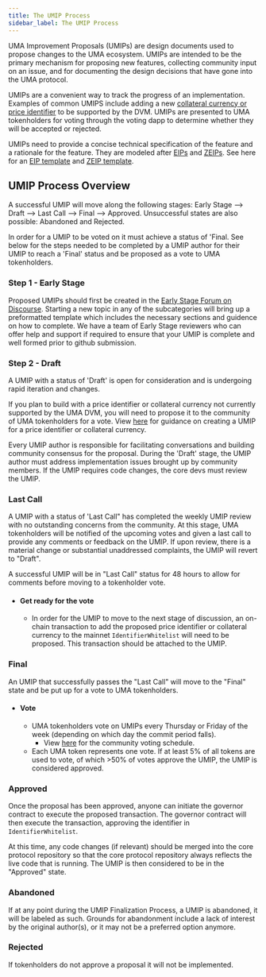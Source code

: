 ```yaml
---
title: The UMIP Process
sidebar_label: The UMIP Process
---
```


UMA Improvement Proposals (UMIPs) are design documents used to propose changes to the UMA ecosystem. UMIPs are intended to be the primary mechanism for proposing new features, collecting community input on an issue, and for documenting the design decisions that have gone into the UMA protocol. 

UMIPs are a convenient way to track the progress of an implementation. Examples of common UMIPS include adding a new [collateral currency or price identifier](adding-price-id.md) to be supported by the DVM. UMIPs are presented to UMA tokenholders for voting through the voting dapp to determine whether they will be accepted or rejected.

UMIPs need to provide a concise technical specification of the feature and a rationale for the feature. They are modeled after [EIPs](https://eips.ethereum.org/) and [ZEIPs](https://blog.0xproject.com/0x-protocol-governance-voting-walkthrough-and-faq-3becfd57a370). See here for an [EIP template](https://blog.0xproject.com/0x-protocol-governance-voting-walkthrough-and-faq-3becfd57a370) and [ZEIP template](https://github.com/0xProject/ZEIPs/blob/master/ISSUE_TEMPLATE.md). 

## UMIP Process Overview

A successful UMIP will move along the following stages: Early Stage ⟶ Draft ⟶ Last Call ⟶ Final ⟶ Approved.
Unsuccessful states are also possible: Abandoned and Rejected.

In order for a UMIP to be voted on it must achieve a status of 'Final. See below for the steps needed to be completed by a UMIP author for their UMIP to reach a 'Final' status and be proposed as a vote to UMA tokenholders. 

### Step 1 - Early Stage
Proposed UMIPs should first be created in the [Early Stage Forum on Discourse](https://discourse.umaproject.org/c/umip-templates/34).  Starting a new topic in any of the subcategories will bring up a preformatted template which includes the necessary sections and guidence on how to complete.  We have a team of Early Stage reviewers who can offer help and support if required to ensure that your UMIP is complete and well formed prior to github submission.

### Step 2 - Draft

A UMIP with a status of 'Draft' is open for consideration and is undergoing rapid iteration and changes. 

If you plan to build with a price identifier or collateral currency not currently supported by the UMA DVM, you will need to propose it to the community of UMA tokenholders for a vote. View [here](adding-price-id.md) for guidance on creating a UMIP for a price identifier or collateral currency. 

Every UMIP author is responsible for facilitating conversations and building community consensus for the proposal. During the 'Draft' stage, the UMIP author must address implementation issues brought up by community members. If the UMIP requires code changes, the core devs must review the UMIP. 

### Last Call

A UMIP with a status of 'Last Call" has completed the weekly UMIP review with no outstanding concerns from the community. At this stage, UMA tokenholders will be notified of the upcoming votes and given a last call to provide any comments or feedback on the UMIP. If upon review, there is a material change or substantial unaddressed complaints, the UMIP will revert to "Draft".

A successful UMIP will be in "Last Call" status for 48 hours to allow for comments before moving to a tokenholder vote. 

- #### Get ready for the vote 

     - In order for the UMIP to move to the next stage of discussion, an on-chain transaction to add the proposed price identifier or collateral currency to the mainnet `IdentifierWhitelist` will need to be proposed. This transaction should be attached to the UMIP.

### Final

An UMIP that successfully passes the "Last Call" will move to the "Final" state and be put up for a vote to UMA tokenholders.

- #### Vote

     - UMA tokenholders vote on UMIPs every Thursday or Friday of the week (depending on which day the commit period falls). 
          - View [here](https://calendar.google.com/calendar/u/0/embed?src=c_soder0b7n0mgutr5jdbin9aqgs@group.calendar.google.com&ctz) for the community voting schedule.  
     - Each UMA token represents one vote. If at least 5% of all tokens are used to vote, of which >50% of votes approve the UMIP, the UMIP is considered approved.


### Approved

Once the proposal has been approved, anyone can initiate the governor contract to execute the proposed transaction. The governor contract will then execute the transaction, approving the identifier in `IdentifierWhitelist`. 

At this time, any code changes (if relevant) should be merged into the core protocol repository so that the core protocol repository always reflects the live code that is running. The UMIP is then considered to be in the "Approved" state.

### Abandoned

If at any point during the UMIP Finalization Process, a UMIP is abandoned, it will be labeled as such.
Grounds for abandonment include a lack of interest by the original author(s), or it may not be a preferred option anymore.

### Rejected

If tokenholders do not approve a proposal it will not be implemented.
